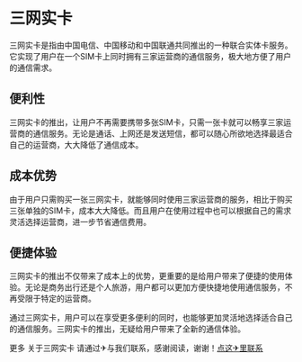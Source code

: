 # 三网实卡

三网实卡是指由中国电信、中国移动和中国联通共同推出的一种联合实体卡服务。它实现了用户在一个SIM卡上同时拥有三家运营商的通信服务，极大地方便了用户的通信需求。

## 便利性

三网实卡的推出，让用户不再需要携带多张SIM卡，只需一张卡就可以畅享三家运营商的通信服务。无论是通话、上网还是发送短信，都可以随心所欲地选择最适合自己的运营商，大大降低了通信成本。

## 成本优势

由于用户只需购买一张三网实卡，就能够同时使用三家运营商的服务，相比于购买三张单独的SIM卡，成本大大降低。而且用户在使用过程中也可以根据自己的需求灵活选择运营商，进一步节省通信费用。

## 便捷体验

三网实卡的推出不仅带来了成本上的优势，更重要的是给用户带来了便捷的使用体验。无论是商务出行还是个人旅游，用户都可以更加方便快捷地使用通信服务，不再受限于特定的运营商。

通过三网实卡，用户可以在享受更多便利的同时，也能够更加灵活地选择适合自己的通信服务。三网实卡的推出，无疑给用户带来了全新的通信体验。

更多 关于三网实卡 请通过✈与我们联系，感谢阅读，谢谢！[点这✈里联系](https://lm.k02.cc)